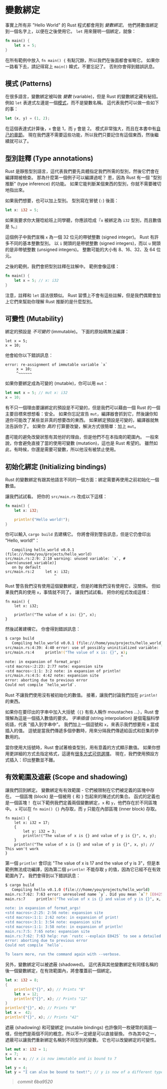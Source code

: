 # 變數綁定


事實上所有非 "Hello World" 的 Rust 程式都會用到 *變數綁定*。
他們將數值綁定到一個名字上，以便在之後使用它。
`let` 用來聲明一個綁定，就像：

```rust
fn main() {
    let x = 5;
}
```

在所有範例中放入 `fn main() {` 有點冗餘，所以我們在後面都會省略它。
如果你一路看下去，請記得寫上 `main()` 韓式，不要忘記了。
否則你會得到錯誤訊息。

## 模式 (Patterns)

在很多語言，變數綁定被叫做 *變數* (variable)，但是 Rust 的變數綁定藏有秘招。
例如 `let` 表達式左邊是一個[模式][pattern]，而不是變數名稱。
這代表我們可以做一些如下的事：

```rust
let (x, y) = (1, 2);
```

在這個表達式計算後，`x` 會是 1，而 `y` 會是 2。
模式非常強大，而且在本書中有[自己的章節][pattern]。
現在我們還不需要這些功能，所以我們只要記住有這個東西，然後繼續就可以了。

[pattern]: patterns.html

## 型別註釋 (Type annotations)

Rust 是靜態型別語言，這代表我們要先具體指定我們所需的型別，然後它們會在編譯期被檢查。
那為什麼第一個例子可以編譯過呢？
恩，因為 Rust 有一個 "型別推斷" (type inference) 的功能。
如果它能判斷某個東西的型別，你就不需要確切地指出來。

如果我們想要，也可以加上型別。
型別寫在冒號 (`:`) 後面：

```rust
let x: i32 = 5;
```

如果我要求你大聲唸給班上同學聽，你應該唸成『`x` 被綁定為 `i32` 型別，而且數值是 `5`。』

這個例子中我們宣稱 `x` 為一個 32 位元的帶號整數 (signed integer)。
Rust 有許多不同的基本整數型別。
以 `i` 開頭的是帶號整數 (signed integers)，而以 `u` 開頭的是非帶號整數 (unsigned integers)。
整數可能的大小有 8、16、32、及 64 位元。

之後的範例，我們會把型別註釋在註解中。
範例會像這樣：

```rust
fn main() {
    let x = 5; // x: i32
}
```

注意，註釋和 `let` 語法很類似。
Rust 習慣上不會有這些註解，但是我們偶爾會加上它們來幫助你理解 Rust 推斷的是什麼型別。

## 可變性 (Mutability)

綁定的預設是 *不可變的* (immutable)。
下面的原始碼無法編譯：

```rust,ignore
let x = 5;
x = 10;
```

他會給你以下錯誤訊息：

```text
error: re-assignment of immutable variable `x`
     x = 10;
     ^~~~~~~
```

如果你要綁定成為可變的 (mutable)，你可以用 `mut`：

```rust
let mut x = 5; // mut x: i32
x = 10;
```

有不只一個理由要讓綁定的預設是不可變的，但是我們可以藉由一個 Rust 的一個主要目標來想想看：安全。
如果你忘記宣告 `mut`，編譯器會抓到它，然後讓你知道你可能改了某些並非真的想要改的東西。
如果綁定預設是可變的，編譯器就無法告訴你了。
如果你 _真的_ 打算要改變，解決方式很簡單：加上 `mut`。

盡可能的避免改變狀態有其他好的理由，但是他們不在本指南的範圍內。
一般來說，你會避免直接了當的使用可變數 (mutation)，這也是 Rust 希望的。
雖然如此，有時候，你還是需要可變數，所以他沒有被禁止使用。

## 初始化綁定 (Initializing bindings)

Rust 的變數綁定有跟其他語言不同的一個方面：綁定需要再使用之前初始化一個數值。

讓我們試試看。
把你的 `src/main.rs` 改成以下這樣：

```rust
fn main() {
    let x: i32;

    println!("Hello world!");
}
```

你可以輸入 `cargo build` 去建構它。
你將會得到警告訊息，但是它仍會印出 "Hello, world!"：

```text
   Compiling hello_world v0.0.1 (file:///home/you/projects/hello_world)
src/main.rs:2:9: 2:10 warning: unused variable: `x`, #[warn(unused_variable)]
   on by default
src/main.rs:2     let x: i32;
                      ^
```

Rust 警告我們沒有使用這個變數綁定，但是的確我們沒有使用它，沒關係。
但如果我們真的使用 `x`，事情就不同了。
讓我們試試看。
把你的程式改成這樣：

```rust,ignore
fn main() {
    let x: i32;

    println!("The value of x is: {}", x);
}
```

然後試著建構它。
你會得到錯誤訊息：

```bash
$ cargo build
   Compiling hello_world v0.0.1 (file:///home/you/projects/hello_world)
src/main.rs:4:39: 4:40 error: use of possibly uninitialized variable: `x`
src/main.rs:4     println!("The value of x is: {}", x);
                                                    ^
note: in expansion of format_args!
<std macros>:2:23: 2:77 note: expansion site
<std macros>:1:1: 3:2 note: in expansion of println!
src/main.rs:4:5: 4:42 note: expansion site
error: aborting due to previous error
Could not compile `hello_world`.
```

Rust 不讓我們使用沒有被初始化的數值。
接著，讓我們討論我們加在 `println!` 的東西。

如果你在要印出的字串中加入大括號（`{}` 有些人稱作 moustaches ...），Rust 會理解為這是一個插入數值的要求。
*字串插值* (string interpolation) 是個電腦科學術語，代表 "插入到字串中"。
我們加上一個逗號和 `x`，來表示我們想要用 `x` 當成插入的值。
逗號是當我們傳遞多個參數時，用來分隔我們傳遞給函式和巨集的參數用的。

當你使用大括號時，Rust 會試著檢查型別，用有意義的方式顯示數值。
如果你想用更詳細的方式去指定格式，這邊有[很多方式可供選擇][format]。
現在，我們使用預設方式插入：印出整數並不難。

[format]: ../std/fmt/index.html

## 有效範圍及遮蔽 (Scope and shadowing)

讓我們回到綁定。
變數綁定有有效範圍 - 它們被限制在它們被定義的區塊中存在。
一個區塊 (block) 是一個被用 `{` 和 `}` 包起來的陳述式的集合。
函式的定義也是一個區塊！
在以下範例我們定義兩個變數綁定，`x` 和 `y`，他們存在於不同區塊中。
`x` 可以在 `fn main() {}` 內存取，而 `y` 只能在內部區塊 (inner block) 存取。

```rust,ignore
fn main() {
    let x: i32 = 17;
    {
        let y: i32 = 3;
        println!("The value of x is {} and value of y is {}", x, y);
    }
    println!("The value of x is {} and value of y is {}", x, y); // This won't work
}
```

第一個 `println!` 會印出 "The value of x is 17 and the value of y is 3"，但是本範例無法成功編譯，因為第二個 `println!` 不能存取 `y` 的值，因為它已經不在有效範圍內了。
我們會得到以下錯誤訊息：

```bash
$ cargo build
   Compiling hello v0.1.0 (file:///home/you/projects/hello_world)
main.rs:7:62: 7:63 error: unresolved name `y`. Did you mean `x`? [E0425]
main.rs:7     println!("The value of x is {} and value of y is {}", x, y); // This won't work
                                                                       ^
note: in expansion of format_args!
<std macros>:2:25: 2:56 note: expansion site
<std macros>:1:1: 2:62 note: in expansion of print!
<std macros>:3:1: 3:54 note: expansion site
<std macros>:1:1: 3:58 note: in expansion of println!
main.rs:7:5: 7:65 note: expansion site
main.rs:7:62: 7:63 help: run `rustc --explain E0425` to see a detailed explanation
error: aborting due to previous error
Could not compile `hello`.

To learn more, run the command again with --verbose.
```

另外，變數綁定可以被遮蔽 (shadowed)。
這代表與其他變數綁定有同樣名稱的後一個變數綁定，在有效範圍內，將會覆蓋前一個綁定。

```rust
let x: i32 = 8;
{
    println!("{}", x); // Prints "8"
    let x = 12;
    println!("{}", x); // Prints "12"
}
println!("{}", x); // Prints "8"
let x =  42;
println!("{}", x); // Prints "42"
```

遮蔽 (shadowing) 和可變綁定 (mutable bindings) 也許像同一枚硬幣的兩面一樣，但他們是兩個不同的概念，所以不一定總是可以直接替換。
作為其中之一，遮蔽可以讓我們重新綁定名稱到不同型別的變數。
它也可以改變綁定的可變性。

```rust
let mut x: i32 = 1;
x = 7;
let x = x; // x is now immutable and is bound to 7

let y = 4;
let y = "I can also be bound to text!"; // y is now of a different type
```


> *commit 6ba9520*
